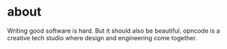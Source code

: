 # about
Writing good software is hard. But it should also be beautiful. opncode is a creative tech studio where design and engineering come together.
